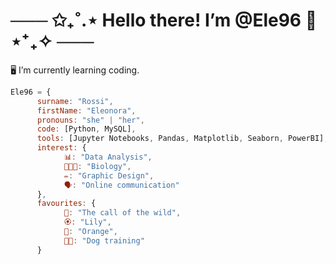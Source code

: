 # ─── ✩₊˚.⋆ Hello there! I’m @Ele96 👋 ⋆⁺₊✧ ───

🖥️ I’m currently learning coding.

```javascript
Ele96 = {
      surname: "Rossi",
      firstName: "Eleonora",
      pronouns: "she" | "her",
      code: [Python, MySQL],
      tools: [Jupyter Notebooks, Pandas, Matplotlib, Seaborn, PowerBI],
      interest: {
            📊: "Data Analysis", 
            🌱🦊🧬: "Biology", 
            ✏️: "Graphic Design",
            🗣️: "Online communication"
      },
      favourites: {
            📙: "The call of the wild",
            🏵️: "Lily",
            🎨: "Orange",
            🐕‍🦺: "Dog training"
      }
```
